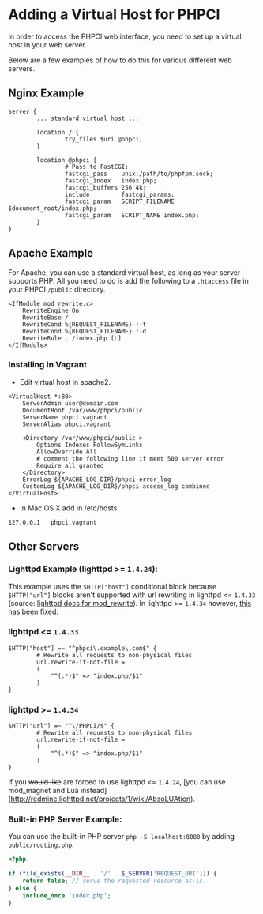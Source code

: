 # Adding a Virtual Host for PHPCI

In order to access the PHPCI web interface, you need to set up a virtual host in your web server. 

Below are a few examples of how to do this for various different web servers.

## Nginx Example

```
server {
        ... standard virtual host ...

        location / {
                try_files $uri @phpci;
        }

        location @phpci {
                # Pass to FastCGI:
                fastcgi_pass    unix:/path/to/phpfpm.sock;
                fastcgi_index   index.php;
                fastcgi_buffers 256 4k;
                include         fastcgi_params;
                fastcgi_param   SCRIPT_FILENAME $document_root/index.php;
                fastcgi_param   SCRIPT_NAME index.php;
        }
}
```

## Apache Example

For Apache, you can use a standard virtual host, as long as your server supports PHP. All you need to do is add the following to a `.htaccess` file in your PHPCI `/public` directory.

```
<IfModule mod_rewrite.c>
    RewriteEngine On
    RewriteBase /
    RewriteCond %{REQUEST_FILENAME} !-f
    RewriteCond %{REQUEST_FILENAME} !-d
    RewriteRule . /index.php [L]
</IfModule>
```

### Installing in Vagrant
- Edit virtual host in apache2.
```
<VirtualHost *:80>
    ServerAdmin user@domain.com
    DocumentRoot /var/www/phpci/public
    ServerName phpci.vagrant
    ServerAlias phpci.vagrant

    <Directory /var/www/phpci/public >
        Options Indexes FollowSymLinks
        AllowOverride All
        # comment the following line if meet 500 server error
        Require all granted
    </Directory>
    ErrorLog ${APACHE_LOG_DIR}/phpci-error_log
    CustomLog ${APACHE_LOG_DIR}/phpci-access_log combined
</VirtualHost>
```

- In Mac OS X add in /etc/hosts
```
127.0.0.1   phpci.vagrant
```
## Other Servers

### Lighttpd Example (lighttpd >= `1.4.24`):

This example uses the `$HTTP["host"]` conditional block because `$HTTP["url"]` blocks aren't supported with url rewriting in lighttpd <= `1.4.33` (source: [lighttpd docs for mod_rewrite](http://redmine.lighttpd.net/projects/1/wiki/Docs_ModRewrite)). In lighttpd >= `1.4.34` however, [this has been fixed](http://redmine.lighttpd.net/issues/2526).

### lighttpd <= `1.4.33`
```
$HTTP["host"] =~ "^phpci\.example\.com$" {
        # Rewrite all requests to non-physical files
        url.rewrite-if-not-file =
        (
            "^(.*)$" => "index.php/$1"
        )
}
```

### lighttpd >= `1.4.34`
```
$HTTP["url"] =~ "^\/PHPCI/$" {
        # Rewrite all requests to non-physical files
        url.rewrite-if-not-file =
        (
            "^(.*)$" => "index.php/$1"
        )
}
```

If you ~~would like~~ are forced to use lighttpd <= `1.4.24`, [you can use mod_magnet and Lua instead] (http://redmine.lighttpd.net/projects/1/wiki/AbsoLUAtion).

### Built-in PHP Server Example:

You can use the built-in PHP server `php -S localhost:8080` by adding `public/routing.php`.

```php
<?php

if (file_exists(__DIR__ . '/' . $_SERVER['REQUEST_URI'])) {
    return false; // serve the requested resource as-is.
} else {
    include_once 'index.php';
}
```